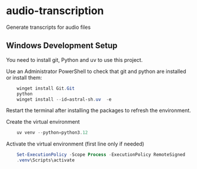 # audio-transcription
Generate transcripts for audio files


## Windows Development Setup

You need to install git, Python and uv to use this project.

Use an Administrator PowerShell to check that git and python are installed or install them:
```powershell
    winget install Git.Git
    python
    winget install --id=astral-sh.uv  -e
```

Restart the terminal after installing the packages to refresh the environment.

Create the virtual environment
```powershell
    uv venv --python=python3.12
```

Activate the virtual environment (first line only if needed)

```powershell
    Set-ExecutionPolicy -Scope Process -ExecutionPolicy RemoteSigned
    .venv\Scripts\activate
```

